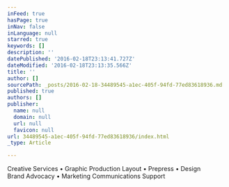 ```yaml
---
inFeed: true
hasPage: true
inNav: false
inLanguage: null
starred: true
keywords: []
description: ''
datePublished: '2016-02-18T23:13:41.727Z'
dateModified: '2016-02-18T23:13:35.566Z'
title: ''
author: []
sourcePath: _posts/2016-02-18-34489545-a1ec-405f-94fd-77ed83618936.md
published: true
authors: []
publisher:
  name: null
  domain: null
  url: null
  favicon: null
url: 34489545-a1ec-405f-94fd-77ed83618936/index.html
_type: Article

---
```

Creative Services • Graphic Production Layout • Prepress • Design   
Brand Advocacy • Marketing Communications Support